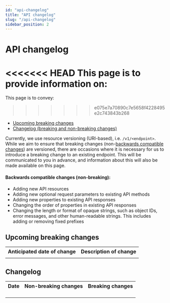 ```yaml
---
id: "api-changelog"
title: "API changelog"
slug: "/api-changelog"
sidebar_position: 2
---
```


# API changelog

<<<<<<< HEAD
This page is to provide information on:
=======
This page is to convey:
>>>>>>> e075e7a70890c7e5658f4228495e2c743843b268
* [Upcoming breaking changes](#upcoming-breaking-changes)
* [Changelog (breaking and non-breaking changes)](#changelog)


Currently, we use resource versioning (URI-based), i.e. `/v1/<endpoint>`. While we aim to ensure that breaking changes (non-[backwards compatible changes](#backwards-compatible-changes-non-breaking)) are versioned, there are occasions where it is necessary for us to introduce a breaking change to an existing endpoint. This will be communicated to you in advance, and information about this will also be made available on this page.

#### Backwards compatible changes (non-breaking):
* Adding new API resources
* Adding new optional request parameters to existing API methods
* Adding new properties to existing API responses
* Changing the order of properties in existing API responses
* Changing the length or format of opaque strings, such as object IDs, error messages, and other human-readable strings. This includes adding or removing fixed prefixes

## Upcoming breaking changes

<table>
  <tbody>
    <tr>
      <th>Anticipated date of change</th>
      <th>Description of change</th>
    </tr>
    <tr>
      <td></td>
      <td></td>
    </tr>
  </tbody>
</table>

## Changelog

<table>
  <tbody>
    <tr>
      <th>Date</th>
      <th>Non-breaking changes</th>
      <th>Breaking changes</th>
    </tr>
    <tr>
      <td></td>
      <td>
        <ul>
        </ul>
      </td>
      <td>
        <ul>
        </ul>
      </td>
    </tr>
  </tbody>
</table>